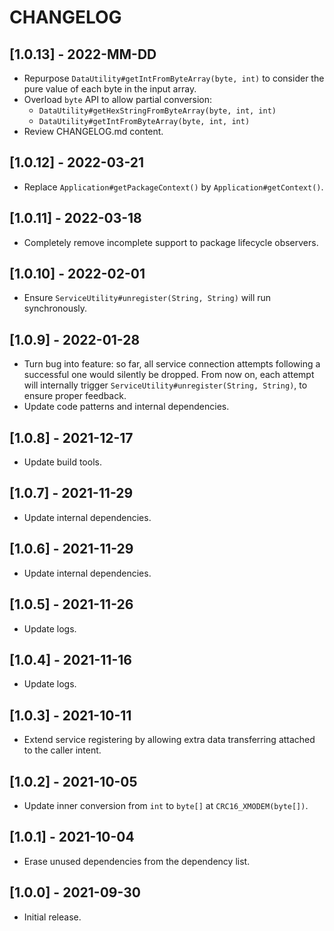 # CHANGELOG

## [1.0.13] - 2022-MM-DD
- Repurpose `DataUtility#getIntFromByteArray(byte, int)` to consider the pure
  value of each byte in the input array.
- Overload `byte` API to allow partial conversion:  
  - `DataUtility#getHexStringFromByteArray(byte, int, int)`
  - `DataUtility#getIntFromByteArray(byte, int, int)`
- Review CHANGELOG.md content.

## [1.0.12] - 2022-03-21
- Replace `Application#getPackageContext()` by `Application#getContext()`.

## [1.0.11] - 2022-03-18
- Completely remove incomplete support to package lifecycle observers.

## [1.0.10] - 2022-02-01
- Ensure `ServiceUtility#unregister(String, String)` will run synchronously.

## [1.0.9] - 2022-01-28
- Turn bug into feature: so far, all service connection attempts following a
  successful one would silently be dropped. From now on, each attempt will
  internally trigger `ServiceUtility#unregister(String, String)`, to ensure
  proper feedback.
- Update code patterns and internal dependencies.

## [1.0.8] - 2021-12-17
- Update build tools.

## [1.0.7] - 2021-11-29
- Update internal dependencies.

## [1.0.6] - 2021-11-29
- Update internal dependencies.

## [1.0.5] - 2021-11-26
- Update logs.

## [1.0.4] - 2021-11-16
- Update logs.

## [1.0.3] - 2021-10-11
- Extend service registering by allowing extra data transferring attached to
  the caller intent.

## [1.0.2] - 2021-10-05
- Update inner conversion from `int` to `byte[]` at `CRC16_XMODEM(byte[])`.

## [1.0.1] - 2021-10-04
- Erase unused dependencies from the dependency list.

## [1.0.0] - 2021-09-30
- Initial release.
